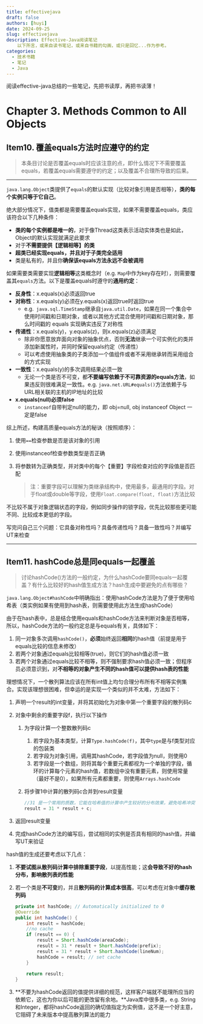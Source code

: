 ```yaml
---
title: effectivejava
draft: false
authors: [huyi]
date: 2024-09-25
slug: effectivejava
description: Effective-Java阅读笔记
    以下所言，或来自读书笔记，或来自书籍的勾画，或只是回忆...作为参考。
categories:
  - 技术书籍
  - 笔记
  - Java
---
```


阅读effective-java总结的一些笔记，先把书读厚，再把书读薄！ <!-- more -->

# Chapter 3. Methods Common to All Objects 

## Item10. 覆盖equals方法时应遵守的约定

> 本条目讨论是否覆盖equals时应该注意的点，即什么情况下不需要覆盖equals，若覆盖equals需要遵守的约定；以及覆盖不合理所导致的后果。

---

`java.lang.Object`类提供了`equals`的默认实现（比较对象引用是否相等），**类的每个实例只等于它自己**。

绝大部分情况下，值类都是需要覆盖equals实现，如果不需要覆盖equals，类应该符合以下几种条件：

- **类的每个实例都是唯一的**，对于像Thread这类表示活动实体类也是如此，Object的默认实现就满足此要求
- 对于**不需要提供【逻辑相等】的类**
- **超类已经实现equals，并且对于子类完全适用**
- 类是私有的，并且你**确保该equals方法永远不会被调用**



如果需要类需要实现**逻辑相等**这类概念时（e.g. `Map`中作为key存在时），则需要覆盖其`equals`方法。以下是覆盖equals时遵守的**通用约定**：

- **反身性**：x.equals(x)必须返回true
- **对称性**：x.equals(y)必须在y.equals(x)返回true时返回true
  - e.g.` java.sql.TimeStamp`继承自`java.util.Date`，如果在同一个集合中使用时间戳和日期对象，或者以其他方式混合使用时间戳和日期对象，那么时间戳的 equals 实现确实违反了对称性
- **传递性**：x.equals(y)，y.equals(z)，则x.equals(z)必须满足
  - 除非你愿意放弃面向对象的抽象优点，否则**无法**继承一个可实例化的类并添加新属性时，并同时保留equals约定（传递性）
  - 可以考虑使用抽象类的子类添加一个值组件或者不采用继承转而采用组合的方式实现
- **一致性**：x.equals(y)的多次调用结果必须一致
  - 无论一个类是否不可变，都**不要编写依赖于不可靠资源的equals方法**，如果违反则很难满足一致性。e.g. `java.net.URL#equals()`方法依赖于与URL相关联的主机的IP地址的比较
- **x.equals(null)必须false**
  - `instanceof`自带判定null的能力，即 obj=null, obj instanceof Object 一定是false



综上所述，构建高质量equals方法的秘诀（按照顺序）：

1. 使用`==`检查参数是否是该对象的引用

2. 使用instanceof检查参数类型是否正确

3. 将参数转为正确类型，并对类中的每个【重要】字段检查对应的字段值是否匹配

   > 注：重要字段可以理解为类继承结构中，使用最多，最通用的字段。对于float或double等字段，使用`Float.compare(float, float)`方法比较


不比较不属于对象逻辑状态的字段，例如同步操作的锁字段，优先比较那些更可能不同、比较成本更低的字段。

写完问自己三个问题：它具备对称性吗？具备传递性吗？具备一致性吗？并编写UT来检查



---

## Item11. hashCode总是同equals一起覆盖

> 讨论hashCode()方法的一般约定，为什么hashCode要同equals一起覆盖？有什么比较好的hash值生成方法？hash生成中要避免的点有哪些？

`java.lang.Object#hashCode`中明确指出：使用hashCode方法是为了便于使用哈希表（类实例如果有使用到hash表，则需要使用此方法生成hashCode）

由于在hash表中，总是结合使用equals和hashCode方法来判断对象是否相等，所以，hashCode方法的一般约定总是与equals有关，具体如下：

1. 同一对象多次调用`hashCode()`，**必须**始终返回**相同**的hash值（前提是用于equals比较的信息未修改）
2. 若两个对象通过equals比较相等(true)，则它们的hash值必须一致
3. 若两个对象通过equals比较不相等，则不强制要求hash值必须一致；但程序员必须意识到，对**不相等的对象产生不同的hash值可以提供hash表的性能**

理想情况下，一个散列算法应该在所有int值上均匀合理分布所有不相等实例集合。实现该理想很困难，但幸运的是实现一个类似的并不太难，方法如下：

1. 声明一个result的int变量，并将其初始化为对象中第一个重要字段的散列码c

2. 对象中剩余的重要字段f，执行以下操作

   1. 为字段计算一个整数散列码c

      1. 若字段为基本类型，计算`Type.hashCode(f)`，其中`type`是与f类型对应的包装类
      2. 若字段为对象引用，调用其hashCode，若字段值为null，则使用0
      3. 若字段是一个数组，则将其每个重要元素都视为一个单独的字段，循环的计算每个元素的hash值，若数组中没有重要元素，则使用常量（最好不是0），如果所有元素都重要，则使用`Arrays.hashCode`

   2. 将步骤1中计算的散列码c合并到result变量

      ```java
      //31 是一个常用的质数，它能在哈希值的计算中产生较好的分布效果，避免哈希冲突
      result = 31 * result + c; 
      ```

3. 返回result变量

4. 完成hashCode方法的编写后，尝试相同的实例是否具有相同的hash值，并编写UT来验证



hash值的生成还要考虑以下几点：

1. **不要试图从散列码计算中排除重要字段**，以提高性能；这**会导致不好的hash分布，影响散列表的性能**

2. 若一个类是**不可变**的，并且**散列码的计算成本很高**，可以考虑在对象中**缓存散列码**

   ```java
   private int hashCode; // Automatically initialized to 0
   @Override
   public int hashCode() {
       int result = hashCode;
       //no cache
       if (result == 0) {
           result = Short.hashCode(areaCode);
           result = 31 * result + Short.hashCode(prefix);
           result = 31 * result + Short.hashCode(lineNum);
           hashCode = result; // set cache
       }
       
       return result;
   }
   ```

3. **不要为hashCode返回的值提供详细的规范，这样客户端就不能理所应当的依赖它，这也为你以后可能的更改留有余地。**Java库中很多类，e.g. String和Integer，都将hashCode返回的确切值指定为实例值，这不是一个好主意，它阻碍了未来版本中提高散列算法的能力





